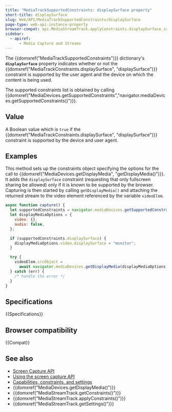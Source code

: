 ```yaml
---
title: "MediaTrackSupportedConstraints: displaySurface property"
short-title: displaySurface
slug: Web/API/MediaTrackSupportedConstraints/displaySurface
page-type: web-api-instance-property
browser-compat: api.MediaStreamTrack.applyConstraints.displaySurface_constraint
sidebar:
  - apiref:
      - Media Capture and Streams
---
```


The {{domxref("MediaTrackSupportedConstraints")}} dictionary's **`displaySurface`** property indicates whether or not the {{domxref("MediaTrackConstraints.displaySurface", "displaySurface")}} constraint is supported by the user agent and the device on which the content is being used.

The supported constraints list is obtained by calling {{domxref("MediaDevices.getSupportedConstraints","navigator.mediaDevices.getSupportedConstraints()")}}.

## Value

A Boolean value which is `true` if the {{domxref("MediaTrackConstraints.displaySurface", "displaySurface")}} constraint is supported by the device and user agent.

## Examples

This method sets up the constraints object specifying the options for the call to
{{domxref("MediaDevices.getDisplayMedia", "getDisplayMedia()")}}. It adds the
`displaySurface` constraint (requesting that only fullscreen sharing be
allowed) only if it is known to be supported by the browser. Capturing is then started
by calling `getDisplayMedia()` and attaching the returned stream to the video
element referenced by the variable `videoElem`.

```js
async function capture() {
  let supportedConstraints = navigator.mediaDevices.getSupportedConstraints();
  let displayMediaOptions = {
    video: {},
    audio: false,
  };

  if (supportedConstraints.displaySurface) {
    displayMediaOptions.video.displaySurface = "monitor";
  }

  try {
    videoElem.srcObject =
      await navigator.mediaDevices.getDisplayMedia(displayMediaOptions);
  } catch (err) {
    /* handle the error */
  }
}
```

## Specifications

{{Specifications}}

## Browser compatibility

{{Compat}}

## See also

- [Screen Capture API](/en-US/docs/Web/API/Screen_Capture_API)
- [Using the screen capture API](/en-US/docs/Web/API/Screen_Capture_API/Using_Screen_Capture)
- [Capabilities, constraints, and settings](/en-US/docs/Web/API/Media_Capture_and_Streams_API/Constraints)
- {{domxref("MediaDevices.getDisplayMedia()")}}
- {{domxref("MediaStreamTrack.getConstraints()")}}
- {{domxref("MediaStreamTrack.applyConstraints()")}}
- {{domxref("MediaStreamTrack.getSettings()")}}
